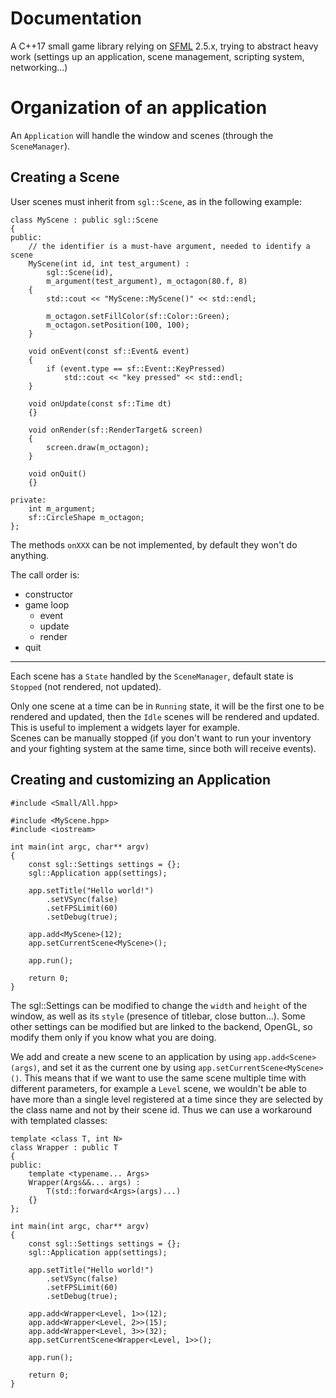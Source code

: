 # Documentation

A C++17 small game library relying on [SFML](https://www.sfml-dev.org) 2.5.x, trying to abstract heavy work (settings up an application, scene management, scripting system, networking...)

# Organization of an application

An `Application` will handle the window and scenes (through the `SceneManager`).

## Creating a Scene

User scenes must inherit from `sgl::Scene`, as in the following example:

~~~~{.cpp}
class MyScene : public sgl::Scene
{
public:
    // the identifier is a must-have argument, needed to identify a scene
    MyScene(int id, int test_argument) :
        sgl::Scene(id),
        m_argument(test_argument), m_octagon(80.f, 8)
    {
        std::cout << "MyScene::MyScene()" << std::endl;

        m_octagon.setFillColor(sf::Color::Green);
        m_octagon.setPosition(100, 100);
    }

    void onEvent(const sf::Event& event)
    {
        if (event.type == sf::Event::KeyPressed)
            std::cout << "key pressed" << std::endl;
    }

    void onUpdate(const sf::Time dt)
    {}

    void onRender(sf::RenderTarget& screen)
    {
        screen.draw(m_octagon);
    }

    void onQuit()
    {}

private:
    int m_argument;
    sf::CircleShape m_octagon;
};
~~~~

The methods `onXXX` can be not implemented, by default they won't do anything.

The call order is:
* constructor
* game loop
    * event
    * update
    * render
* quit

--------

Each scene has a `State` handled by the `SceneManager`, default state is `Stopped` (not rendered, not updated).

Only one scene at a time can be in `Running` state, it will be the first one to be rendered and updated, then the `Idle` scenes will be rendered and updated. This is useful to implement a widgets layer for example.  
Scenes can be manually stopped (if you don't want to run your inventory and your fighting system at the same time, since both will receive events).

## Creating and customizing an Application

~~~~{.cpp}
#include <Small/All.hpp>

#include <MyScene.hpp>
#include <iostream>

int main(int argc, char** argv)
{
    const sgl::Settings settings = {};
    sgl::Application app(settings);

    app.setTitle("Hello world!")
        .setVSync(false)
        .setFPSLimit(60)
        .setDebug(true);

    app.add<MyScene>(12);
    app.setCurrentScene<MyScene>();

    app.run();

    return 0;
}
~~~~

The sgl::Settings can be modified to change the `width` and `height` of the window, as well as its `style` (presence of titlebar, close button...). Some other settings can be modified but are linked to the backend, OpenGL, so modify them only if you know what you are doing.

We add and create a new scene to an application by using `app.add<Scene>(args)`, and set it as the current one by using `app.setCurrentScene<MyScene>()`. This means that if we want to use the same scene multiple time with different parameters, for example a `Level` scene, we wouldn't be able to have more than a single level registered at a time since they are selected by the class name and not by their scene id. Thus we can use a workaround with templated classes:

~~~~{.cpp}
template <class T, int N>
class Wrapper : public T
{
public:
    template <typename... Args>
    Wrapper(Args&&... args) :
        T(std::forward<Args>(args)...)
    {}
};

int main(int argc, char** argv)
{
    const sgl::Settings settings = {};
    sgl::Application app(settings);

    app.setTitle("Hello world!")
        .setVSync(false)
        .setFPSLimit(60)
        .setDebug(true);

    app.add<Wrapper<Level, 1>>(12);
    app.add<Wrapper<Level, 2>>(15);
    app.add<Wrapper<Level, 3>>(32);
    app.setCurrentScene<Wrapper<Level, 1>>();

    app.run();

    return 0;
}
~~~~